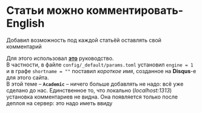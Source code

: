 # Статьи можно комментировать-English


Добавил возможность под каждой статьёй оставлять свой комментарий
<!--more-->
Для этого использовал [**это**](https://sourcethemes.com/academic/docs/customization/#comments) руководство.  
В частности, в файле `config/_default/params.toml` установил `engine = 1` и в графе `shortname = ""` поставил *короткое имя*, созданное на **Disqus**-e для этого сайта.  
В этой теме – **`Academic`** – ничего больше добавлять не надо: всё уже сделано до нас. Единственное то, что локально (*localhost:1313*) установка комментариев не видна. Она появляется только после деплоя на сервер: это надо иметь ввиду

